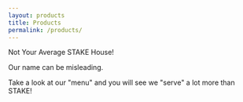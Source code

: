 ```yaml
---
layout: products
title: Products
permalink: /products/
---
```


<div class="text-center">
    <p>Not Your Average STAKE House!</p>
    <p>Our name can be misleading.</p>
    <p>
        Take a look at our "menu" and you will see we "serve" a lot more
        than STAKE!
    </p>
</div>
